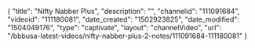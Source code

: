 {
    "title": "Nifty Nabber Plus",
    "description": "",
    "channelid": "111091684",
    "videoid": "111180081",
    "date_created": "1502923825",
    "date_modified": "1504049176",
    "type": "captivate",
    "layout": "channelVideo",
    "url": "\/bbbusa-latest-videos\/nifty-nabber-plus-2-notes\/111091684-111180081"
}